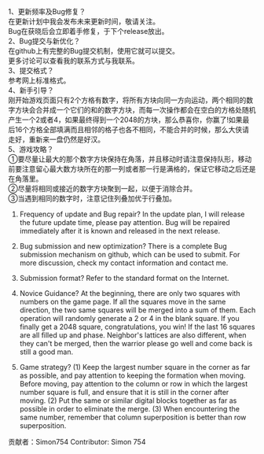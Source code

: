 1、更新频率及Bug修复？  
在更新计划中我会发布未来更新时间，敬请关注。  
Bug在获晓后会立即着手修复，于下个release放出。  
2、Bug提交与新优化？  
在github上有完整的Bug提交机制，使用它就可以提交。  
更多讨论可以查看我的联系方式与我联系。  
3、提交格式？  
参考网上标准格式。  
4、新手引导？  
刚开始游戏页面只有2个方格有数字，将所有方块向同一方向运动，两个相同的数字方块会合并成一个它们的和的数字方块，而每一次操作都会在空白的方格处随机产生一个2或者4，如果最终得到一个2048的方块，那么恭喜你，你赢了!如果最后16个方格全部填满而且相邻的格子也各不相同，不能合并的时候，那么大侠请走好，重新来一盘仍然是好汉。  
5、游戏攻略？  
①要尽量让最大的那个数字方块保持在角落，并且移动时请注意保持队形，移动前要注意留心最大数方块所在的那一列或者那一行是满格的，保证它移动之后还是在角落里。  
②尽量将相同或接近的数字方块聚到一起，以便于消除合并。  
③当遇到相同的数字时，注意记住列叠加优于行叠加。  


1. Frequency of update and Bug repair?
In the update plan, I will release the future update time, please pay attention.
Bug will be repaired immediately after it is known and released in the next release.

2. Bug submission and new optimization?
There is a complete Bug submission mechanism on github, which can be used to submit.
For more discussion, check my contact information and contact me.

3. Submission format?
Refer to the standard format on the Internet.

4. Novice Guidance?
At the beginning, there are only two squares with numbers on the game page. If all the squares move in the same direction, the two same squares will be merged into a sum of them. Each operation will randomly generate a 2 or 4 in the blank square. If you finally get a 2048 square, congratulations, you win! If the last 16 squares are all filled up and phase. Neighbor's lattices are also different, when they can't be merged, then the warrior please go well and come back is still a good man.

5. Game strategy?
(1) Keep the largest number square in the corner as far as possible, and pay attention to keeping the formation when moving. Before moving, pay attention to the column or row in which the largest number square is full, and ensure that it is still in the corner after moving.
(2) Put the same or similar digital blocks together as far as possible in order to eliminate the merge.
(3) When encountering the same number, remember that column superposition is better than row superposition.

贡献者：Simon754 
Contributor: Simon 754
